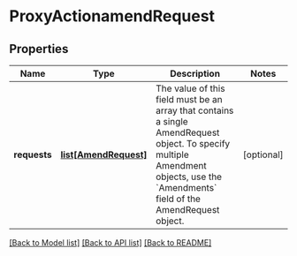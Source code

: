 # ProxyActionamendRequest

## Properties
Name | Type | Description | Notes
------------ | ------------- | ------------- | -------------
**requests** | [**list[AmendRequest]**](AmendRequest.md) | The value of this field must be an array that contains a single AmendRequest object. To specify multiple Amendment objects, use the &#x60;Amendments&#x60; field of the AmendRequest object.  | [optional] 

[[Back to Model list]](../README.md#documentation-for-models) [[Back to API list]](../README.md#documentation-for-api-endpoints) [[Back to README]](../README.md)


